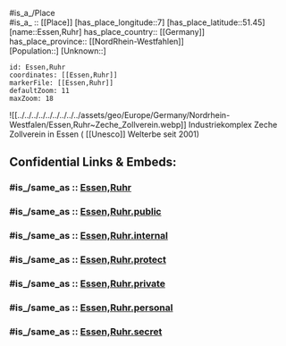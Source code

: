 ﻿---
confidential: public
isDeleted: false
location:
- 51.45
- 7
mapmarker: city
mapzoom:
- 7
- 12
SpocWebEntityId: 30076
tags:
- geo/City
type: City
---

#is_a_/Place  
#is_a_ :: [[Place]] 
[has_place_longitude::7] 
[has_place_latitude::51.45] 
[name::Essen,Ruhr] 
has_place_country:: [[Germany]]  
has_place_province:: [[NordRhein-Westfahlen]]  
[Population::] 
[Unknown::] 


```leaflet
id: Essen,Ruhr
coordinates: [[Essen,Ruhr]] 
markerFile: [[Essen,Ruhr]] 
defaultZoom: 11 
maxZoom: 18
```
![[../../../../../../../../../assets/geo/Europe/Germany/Nordrhein-Westfalen/Essen,Ruhr~Zeche_Zollverein.webp]] 
Industriekomplex Zeche Zollverein in Essen ( [[Unesco]] Welterbe seit 2001) 


## Confidential Links & Embeds: 

### #is_/same_as :: [Essen,Ruhr](/_Standards/Earth/Continent/Europe/Europe~Central/Germany/Germany~West/Nordrhein-Westfalen/counties~NW/Essen,Ruhr.md) 

### #is_/same_as :: [Essen,Ruhr.public](/_public/Earth/Continent/Europe/Europe~Central/Germany/Germany~West/Nordrhein-Westfalen/counties~NW/Essen,Ruhr.public.md) 

### #is_/same_as :: [Essen,Ruhr.internal](/_internal/Earth/Continent/Europe/Europe~Central/Germany/Germany~West/Nordrhein-Westfalen/counties~NW/Essen,Ruhr.internal.md) 

### #is_/same_as :: [Essen,Ruhr.protect](/_protect/Earth/Continent/Europe/Europe~Central/Germany/Germany~West/Nordrhein-Westfalen/counties~NW/Essen,Ruhr.protect.md) 

### #is_/same_as :: [Essen,Ruhr.private](/_private/Earth/Continent/Europe/Europe~Central/Germany/Germany~West/Nordrhein-Westfalen/counties~NW/Essen,Ruhr.private.md) 

### #is_/same_as :: [Essen,Ruhr.personal](/_personal/Earth/Continent/Europe/Europe~Central/Germany/Germany~West/Nordrhein-Westfalen/counties~NW/Essen,Ruhr.personal.md) 

### #is_/same_as :: [Essen,Ruhr.secret](/_secret/Earth/Continent/Europe/Europe~Central/Germany/Germany~West/Nordrhein-Westfalen/counties~NW/Essen,Ruhr.secret.md)

